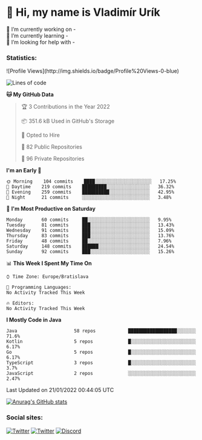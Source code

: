 <h1> 👋 Hi, my name is Vladimír Urík</h1>
<p>
 🔭 I’m currently working on -<br>
 🌱 I’m currently learning -<br>
 🤔 I’m looking for help with -<br>
</p>
<h3>Statistics:</h3>
<!--START_SECTION:waka-->
![Profile Views](http://img.shields.io/badge/Profile%20Views-0-blue)

![Lines of code](https://img.shields.io/badge/From%20Hello%20World%20I%27ve%20Written-1%20Million%20lines%20of%20code-blue)

**🐱 My GitHub Data** 

> 🏆 3 Contributions in the Year 2022
 > 
> 📦 351.6 kB Used in GitHub's Storage 
 > 
> 💼 Opted to Hire
 > 
> 📜 82 Public Repositories 
 > 
> 🔑 96 Private Repositories  
 > 
**I'm an Early 🐤** 

```text
🌞 Morning    104 commits    ████░░░░░░░░░░░░░░░░░░░░░   17.25% 
🌆 Daytime    219 commits    █████████░░░░░░░░░░░░░░░░   36.32% 
🌃 Evening    259 commits    ██████████░░░░░░░░░░░░░░░   42.95% 
🌙 Night      21 commits     ░░░░░░░░░░░░░░░░░░░░░░░░░   3.48%

```
📅 **I'm Most Productive on Saturday** 

```text
Monday       60 commits     ██░░░░░░░░░░░░░░░░░░░░░░░   9.95% 
Tuesday      81 commits     ███░░░░░░░░░░░░░░░░░░░░░░   13.43% 
Wednesday    91 commits     ███░░░░░░░░░░░░░░░░░░░░░░   15.09% 
Thursday     83 commits     ███░░░░░░░░░░░░░░░░░░░░░░   13.76% 
Friday       48 commits     ██░░░░░░░░░░░░░░░░░░░░░░░   7.96% 
Saturday     148 commits    ██████░░░░░░░░░░░░░░░░░░░   24.54% 
Sunday       92 commits     ███░░░░░░░░░░░░░░░░░░░░░░   15.26%

```


📊 **This Week I Spent My Time On** 

```text
⌚︎ Time Zone: Europe/Bratislava

💬 Programming Languages: 
No Activity Tracked This Week

🔥 Editors: 
No Activity Tracked This Week

```

**I Mostly Code in Java** 

```text
Java                     58 repos            ██████████████████░░░░░░░   71.6% 
Kotlin                   5 repos             █░░░░░░░░░░░░░░░░░░░░░░░░   6.17% 
Go                       5 repos             █░░░░░░░░░░░░░░░░░░░░░░░░   6.17% 
TypeScript               3 repos             █░░░░░░░░░░░░░░░░░░░░░░░░   3.7% 
JavaScript               2 repos             ░░░░░░░░░░░░░░░░░░░░░░░░░   2.47%

```



 Last Updated on 21/01/2022 00:44:05 UTC
<!--END_SECTION:waka-->

[![Anurag's GitHub stats](https://github-readme-stats.vercel.app/api?username=vladimir-urik)](https://github.com/anuraghazra/github-readme-stats)

<h3>Social sites:</h3>
<p><a href="https://twitter.com/GGGEDR" target="_blank"><img alt="Twitter" src="https://img.shields.io/badge/twitter-%231DA1F2.svg?&style=for-the-badge&logo=twitter&logoColor=white" /></a> <a href="https://www.reddit.com/user/GGGEDR" target="_blank"><img alt="Twitter" src="https://img.shields.io/badge/reddit-%23FE6262.svg?&style=for-the-badge&logo=reddit&logoColor=white" /></a> <a href="https://discord.com/users/535708984959827978" target="_blank"><img alt="Discord" src="https://img.shields.io/badge/discord-%235865f2.svg?&style=for-the-badge&logo=discord&logoColor=white" />
</p>
